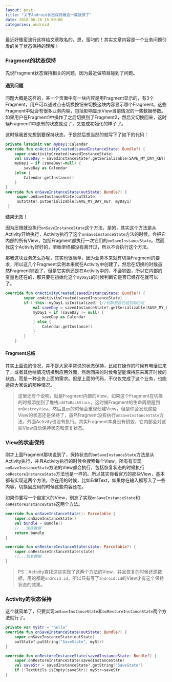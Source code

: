 ```yaml
---
layout: post
title: "关于Android状态保持看这一篇就够了"
date: 2018-06-26 15:00:00
categories: android
---
```


最近好像蛮流行这样给文章取名的，恩，蛮叼的！其实文章内容是一个业务问题引发的关于状态保持的理解！

### Fragment的状态保持

先说Fragment状态保持相关的问题，因为最近做项目碰到了问题。

<!-- more -->

#### 遇到问题

问题大概是这样的，某一个页面中有一块内容是用Fragment显示的，有3个Fragment，用户可以通过点击切换按钮来切换这块内容显示哪个Fragment。这些Fragment中就会有很多业务内容，包括影响显示View当前情况的一些数据参数。如果用户在Fragment1中操作了之后切换到了Fragment2，然后又切换回来，这时候Fragment1中原有的状态就没了，又变成初始化的样子了。

这时候我首先想到要保持状态，于是然后想当然的就写下了如下的代码：

```kotlin
private lateinit var myDay1:Calendar
override fun onActivityCreated(savedInstanceState: Bundle?) {
    super.onActivityCreated(savedInstanceState)
    val saveDay = savedInstanceState?.getSerializable(SAVE_MY_DAY_KEY)
    myDay1 = if (saveDay!=null) {
        saveDay as Calendar
    }else {
        Calendar.getInstance()
    }
}
override fun onSaveInstanceState(outState: Bundle?) {
     super.onSaveInstanceState(outState)
     outState?.putSerializable(SAVE_MY_DAY_KEY, myDay1)
 }
```

结果无效！

因为压根就没执行`onSaveInstanceState`这个方法，是的，其实这个方法是从Activity开始执行，Activity执行了这个`onSaveInstanceState`方法的时候，会把它内部的所有View，包括Fragment都执行一次它们的`onSaveInstanceState`。然而我这个Activity好好的，至始至终都没有离开过，所以不会执行这个方法。

那我这块业务怎么办呢，其实也很简单，因为业务本来就有切换Fragment的要求，所以这几个Fragment实例本来就在Activity中创建了，然后在切换的时候虽然Fragment销毁了，但是它实例还是在Activity中的，不会销毁，所以它内部的变量也还在的，那只要在初始化这个`myDay1`的时候判断它是否已经存在就可以了。

```kotlin
override fun onActivityCreated(savedInstanceState: Bundle?) {
        super.onActivityCreated(savedInstanceState)
        if (!this::myDay1.isInitialized) {//判断是否已经初始化过
            val saveDay = savedInstanceState?.getSerializable(SAVE_MY_DAY_KEY)
            myDay1 = if (saveDay != null) {
                saveDay as Calendar
            } else {
                Calendar.getInstance()
            }
        }
    }

```



#### Fragment总结

其实上面说的情况，并不是大家平常说的状态保持，比如在操作的时候有电话进来了，或者其他啥情况切换到应用外面，然后回来的时候希望能保持原来离开时候的状态。而是一种业务上面的需求。但是上面的代码，不仅仅完成了这个业务，也能适应大家说的那种情况。

> 这里还有个说明，就是Fragment内部的View，如果这个Fragment在切换的时候添加到了堆栈`addToBackStack`，这时候Fragment的生命周期是到`onDestroyView`，然后显示的时候会重现创建View，但是你会发现这些View的状态还是保持了，虽然Fragment没有执行`onSaveInstanceState`方法，外面Activity也没有执行。其实Fragment本身没有销毁，它内部会对这些View自动保持状态和恢复状态。



### View的状态保持

刚才上面Fragment那块说到了，保持状态的`onSaveInstanceState`方法是从Activity执行，并且Activity执行的时候会搜索每个View，所有有实现`onSaveInstanceState`方法的View都会执行，包括恢复状态的时候执行`onRestoreInstanceState`方法也是一样的。所以其实你看官方的那些View，基本都有实现这两个方法，你在用的时候，比如EditText，如果你在输入框写入了一些内容，切换回应用的时候这些内容还在。

如果你要写一个自定义的View，别忘了实现`onSaveInstanceState`和`onRestoreInstanceState`这两个方法。

```kotlin
override fun onSaveInstanceState(): Parcelable {
    super.onSaveInstanceState()
    val bundle = Bundle()
    //...保存数据
    return bundle
}

override fun onRestoreInstanceState(state: Parcelable?) {
    super.onRestoreInstanceState(state)
    //...恢复数据
}
```



> PS：Activity查找这些实现了这两个方法的View，并且恢复的时候还原数据，用的都是`android:id`，所以只有写了`android:id`的View才有这个保持状态的效果。



### Activity的状态保持

这个就简单了，只要实现`onSaveInstanceState`和`onRestoreInstanceState`两个方法就行了。

```kotlin
private var myStr = "hello"
override fun onSaveInstanceState(outState: Bundle?) {
	super.onSaveInstanceState(outState)
	outState?.putString("SaveState", myStr)
}

override fun onRestoreInstanceState(savedInstanceState: Bundle?) {
	super.onRestoreInstanceState(savedInstanceState)
	val saveStr = savedInstanceState?.getString("SaveState")
	if (!TextUtils.isEmpty(saveStr)) myStr=saveStr
}
```


